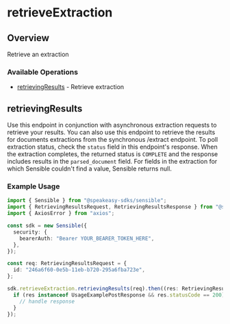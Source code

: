 # retrieveExtraction

## Overview

Retrieve an extraction

### Available Operations

* [retrievingResults](#retrievingresults) - Retrieve extraction

## retrievingResults

Use this endpoint in conjunction with asynchronous extraction requests to retrieve your results. You can also use this endpoint to retrieve the results for documents extractions from the synchronous /extract endpoint. To poll extraction status, check the `status` field in this endpoint's response. When the extraction completes, the returned status is `COMPLETE` and the response includes results in the `parsed_document` field.  For fields in the extraction for which Sensible couldn't find a value, Sensible returns null.

### Example Usage

```typescript
import { Sensible } from "@speakeasy-sdks/sensible";
import { RetrievingResultsRequest, RetrievingResultsResponse } from "@speakeasy-sdks/sensible/dist/sdk/models/operations";
import { AxiosError } from "axios";

const sdk = new Sensible({
  security: {
    bearerAuth: "Bearer YOUR_BEARER_TOKEN_HERE",
  },
});

const req: RetrievingResultsRequest = {
  id: "246a6f60-0e5b-11eb-b720-295a6fba723e",
};

sdk.retrieveExtraction.retrievingResults(req).then((res: RetrievingResultsResponse | AxiosError) => {
  if (res instanceof UsageExamplePostResponse && res.statusCode == 200) {
    // handle response
  }
});
```
